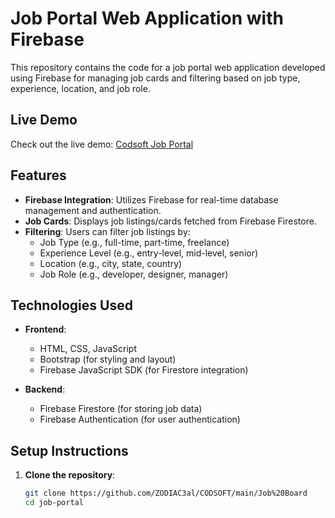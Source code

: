 # Job Portal Web Application with Firebase

This repository contains the code for a job portal web application developed using Firebase for managing job cards and filtering based on job type, experience, location, and job role.

## Live Demo

Check out the live demo: [Codsoft Job Portal](https://codsoft-job-portal.netlify.app/)

## Features

- **Firebase Integration**: Utilizes Firebase for real-time database management and authentication.
- **Job Cards**: Displays job listings/cards fetched from Firebase Firestore.
- **Filtering**: Users can filter job listings by:
  - Job Type (e.g., full-time, part-time, freelance)
  - Experience Level (e.g., entry-level, mid-level, senior)
  - Location (e.g., city, state, country)
  - Job Role (e.g., developer, designer, manager)

## Technologies Used

- **Frontend**:
  - HTML, CSS, JavaScript
  - Bootstrap (for styling and layout)
  - Firebase JavaScript SDK (for Firestore integration)

- **Backend**:
  - Firebase Firestore (for storing job data)
  - Firebase Authentication (for user authentication)

## Setup Instructions

1. **Clone the repository**:
   ```bash
   git clone https://github.com/ZODIAC3al/CODSOFT/main/Job%20Board
   cd job-portal
